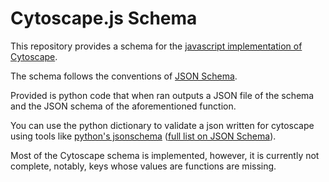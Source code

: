 # Cytoscape.js Schema
This repository provides a schema for the [javascript implementation of Cytoscape](https://js.cytoscape.org/#core/initialisation).

The schema follows the conventions of [JSON Schema](https://json-schema.org/).

Provided is python code that when ran outputs a JSON file of the schema and the JSON schema of the aforementioned function.

You can use the python dictionary to validate a json written for cytoscape using tools like [python's jsonschema](https://github.com/Julian/jsonschema) ([full list on JSON Schema](https://json-schema.org/implementations.html#validators)).

Most of the Cytoscape schema is implemented, however, it is currently not complete, notably, keys whose values are functions are missing.
